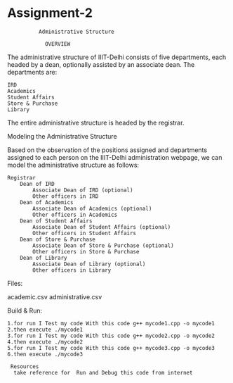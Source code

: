 # Assignment-2


              Administrative Structure      

                OVERVIEW

The administrative structure of IIIT-Delhi consists of five departments, each headed by a dean, optionally assisted by an associate dean. The departments are:

    IRD
    Academics
    Student Affairs
    Store & Purchase
    Library
The entire administrative structure is headed by the registrar.

Modeling the Administrative Structure

Based on the observation of the positions assigned and departments assigned to each person on the IIIT-Delhi administration webpage, we can model the administrative structure as follows:

    Registrar
        Dean of IRD
            Associate Dean of IRD (optional)
            Other officers in IRD
        Dean of Academics
            Associate Dean of Academics (optional)
            Other officers in Academics
        Dean of Student Affairs
            Associate Dean of Student Affairs (optional)
            Other officers in Student Affairs
        Dean of Store & Purchase
            Associate Dean of Store & Purchase (optional)
            Other officers in Store & Purchase
        Dean of Library
            Associate Dean of Library (optional)
            Other officers in Library


Files:

   academic.csv
   administrative.csv

Build & Run:

    1.for run I Test my code With this code g++ mycode1.cpp -o mycode1
    2.then execute ./mycode1
    3.for run I Test my code With this code g++ mycode2.cpp -o mycode2
    4.then execute ./mycode2
    5.for run I Test my code With this code g++ mycode3.cpp -o mycode3 
    6.then execute ./mycode3

     Resources
      take reference for  Run and Debug this code from internet
